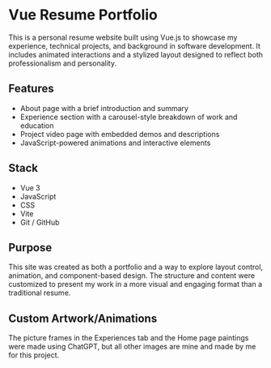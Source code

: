 # Vue Resume Portfolio

This is a personal resume website built using Vue.js to showcase my experience, technical projects, and background in software development. It includes animated interactions and a stylized layout designed to reflect both professionalism and personality.

## Features

- About page with a brief introduction and summary
- Experience section with a carousel-style breakdown of work and education
- Project video page with embedded demos and descriptions
- JavaScript-powered animations and interactive elements

## Stack

- Vue 3  
- JavaScript  
- CSS  
- Vite  
- Git / GitHub

## Purpose

This site was created as both a portfolio and a way to explore layout control, animation, and component-based design. The structure and content were customized to present my work in a more visual and engaging format than a traditional resume.

## Custom Artwork/Animations

The picture frames in the Experiences tab and the Home page paintings were made using ChatGPT, but all other images are mine and made by me for this project.
